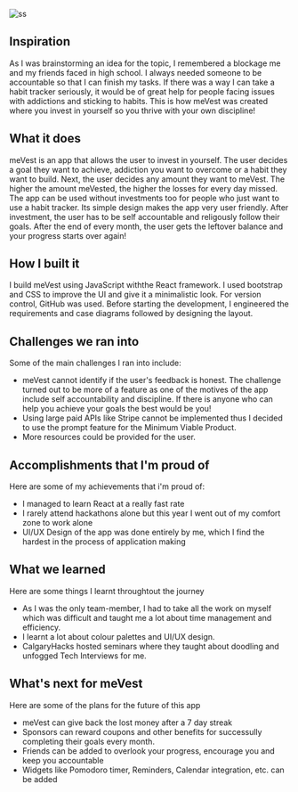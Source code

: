![ss](https://user-images.githubusercontent.com/48922638/154841008-9f9b43ca-e5a5-4ee7-8cc0-3e23419e8712.png)
## Inspiration
As I was brainstorming an idea for the topic, I remembered a blockage me and my friends faced in high school. I always needed someone to be accountable so that I can finish
my tasks. If there was a way I can take a habit tracker seriously, it would be of great help for people facing issues with addictions and sticking to habits. This is how meVest was
created where you invest in yourself so you thrive with your own discipline!

## What it does
meVest is an app that allows the user to invest in yourself. The user decides a goal they want to achieve, addiction you want to overcome or a habit they want to build.
Next, the user decides any amount they want to meVest. The higher the amount meVested, the higher the losses for every day missed. The app can be used without investments too for people
who just want to use a habit tracker. Its simple design makes the app very user friendly. After investment, the user has to be self accountable and religously follow their goals. After 
the end of every month, the user gets the leftover balance and your progress starts over again!

## How I built it
I build meVest using JavaScript withthe React framework. I used bootstrap and CSS to improve the UI and give it a minimalistic look. For version control, GitHub was used. Before 
starting the development, I engineered the requirements and case diagrams followed by designing the layout.

## Challenges we ran into
Some of the main challenges I ran into include:
  - meVest cannot identify if the user's feedback is honest. The challenge turned out to be more of a feature as one of the motives of the app include self accountability and discipline. If 
    there is anyone who can help you achieve your goals the best would be you!
  - Using large paid APIs like Stripe cannot be implemented thus I decided to use the prompt feature for the Minimum Viable Product.
  - More resources could be provided for the user.

## Accomplishments that I'm proud of
Here are some of my achievements that i'm proud of:
  - I managed to learn React at a really fast rate
  - I rarely attend hackathons alone but this year I went out of my comfort zone to work alone
  - UI/UX Design of the app was done entirely by me, which I find the hardest in the process of application making

## What we learned
Here are some things I learnt throughtout the journey
  - As I was the only team-member, I had to take all the work on myself which was difficult and taught me a lot about time management and efficiency.
  - I learnt a lot about colour palettes and UI/UX design.
  - CalgaryHacks hosted seminars where they taught about doodling and unfogged Tech Interviews for me.
## What's next for meVest
Here are some of the plans for the future of this app
  - meVest can give back the lost money after a 7 day streak
  - Sponsors can reward coupons and other benefits for successully completing their goals every month.
  - Friends can be added to overlook your progress, encourage you and keep you accountable
  - Widgets like Pomodoro timer, Reminders, Calendar integration, etc. can be added
